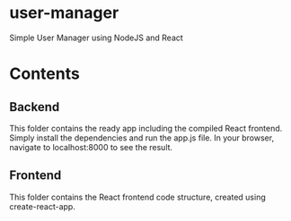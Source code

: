 # user-manager
Simple User Manager using NodeJS and React

# Contents

## Backend
This folder contains the ready app including the compiled React frontend. Simply install the dependencies and run the app.js file. In your browser, navigate to localhost:8000 to see the result.

## Frontend
This folder contains the React frontend code structure, created using create-react-app.
